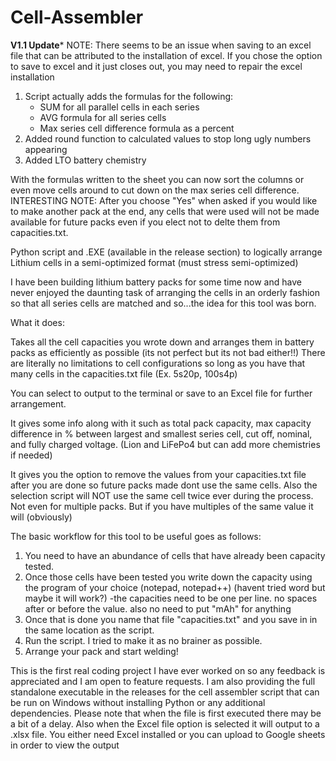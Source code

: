 # Cell-Assembler
**V1.1 Update***
NOTE: There seems to be an issue when saving to an excel file that can be attributed to the installation of excel. If you chose the option to save to excel and it just closes out, you may need to repair the excel installation
1. Script actually adds the formulas for the following:
	- SUM for all parallel cells in each series
	- AVG formula for all series cells
	- Max series cell difference formula as a percent
2. Added round function to calculated values to stop long ugly numbers appearing
3. Added LTO battery chemistry

With the formulas written to the sheet you can now sort the columns or even move cells around to cut down on the max series cell difference.
INTERESTING NOTE: After you choose "Yes" when asked if you would like to make another pack at the end, any cells that were used will not be made available for future packs even if you elect not to delte them from capacities.txt.

Python script and .EXE (available in the release section) to logically arrange Lithium cells in a semi-optimized format (must stress semi-optimized)

I have been building lithium battery packs for some time now and have never enjoyed the daunting task of arranging the cells in an orderly fashion so that all series cells are matched and so...the idea for this tool was born.

What it does:

Takes all the cell capacities you wrote down and arranges them in battery packs as efficiently as possible (its not perfect but its not bad either!!)
There are literally no limitations to cell configurations so long as you have that many cells in the capacities.txt file (Ex. 5s20p, 100s4p)

You can select to output to the terminal or save to an Excel file for further arrangement.

It gives some info along with it such as total pack capacity, max capacity difference in % between largest and smallest series cell, cut off, nominal, and fully charged voltage. (Lion and LiFePo4 but can add more chemistries if needed)

It gives you the option to remove the values from your capacities.txt file after you are done so future packs made dont use the same cells. Also the selection script will NOT use the same cell twice ever during the process. Not even for multiple packs. But if you have multiples of the same value it will (obviously)

The basic workflow for this tool to be useful goes as follows:
  1. You need to have an abundance of cells that have already been capacity tested.
  2. Once those cells have been tested you write down the capacity using the program of your choice (notepad, notepad++) (havent tried word but maybe it will work?)
      -the capacities need to be one per line. no spaces after or before the value. also no need to put "mAh" for anything
  3. Once that is done you name that file "capacities.txt" and you save in in the same location as the script.
  4. Run the script. I tried to make it as no brainer as possible.
  5. Arrange your pack and start welding!

This is the first real coding project I have ever worked on so any feedback is appreciated and I am open to feature requests.
I am also providing the full standalone executable in the releases for the cell assembler script that can be run on Windows without installing Python or any additional dependencies.
Please note that when the file is first executed there may be a bit of a delay.
Also when the Excel file option is selected it will output to a .xlsx file. You either need Excel installed or you can upload to Google sheets in order to view the output
